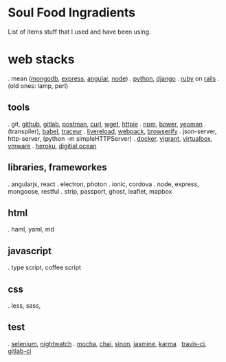 # Soul Food Ingradients

List of items stuff that I used and  have been using.

# web stacks

. mean ([mongodb](https://www.mongodb.com), [express](http://www.expressjs.com), [angular](http://www.angularjs.org), [node](https://wwww.nodejs.org))
. [python](https://www.python.org), [django](https://www.djangoproject.com)
. [ruby](https://www.ruby-lang.org) on [rails](http://rubyonrails.org/)
. (old ones: lamp, perl)

## tools

. git, [github](https://github.com), [gitlab](https://about.gitlab.com), [postman](https://www.getpostman.com),  [curl](https://curl.haxx.se), [wget](https://www.gnu.org/software/wget), [httpie](https://github.com/jkbrzt/httpie)
. [npm](https://www.npmjs.com), [bower](https://bower.io), [yeoman](http://www.yeoman.io) 
. (transpiler), [babel](https://babeljs.io), [traceur](https://github.com/google/traceur-compiler) 
. [livereload](http://livereload.com), [webpack](https://webpack.github.io), [browserify](http://browserify.org) 
. json-server, http-server, (python -m simpleHTTPServer) 
. [docker](https://www.docker.com), [vigrant](https://www.vagrantup.com), [virtualbox](https://www.virtualbox.org), [vmware](www.vmware.com) 
. [heroku](https://www.heroku.com), [digitial ocean](https://www.digitalocean.com) 

## libraries, frameworkes

. angularjs, react
. electron, photon
. ionic, cordova
. node, express, mongoose, restful
. strip, passport, ghost, leaflet, mapbox

## html

. haml, yaml, md

## javascript

. type script, coffee script

## css

. less, sass, 

## test

. [selenium](http://www.seleniumhq.org/), [nightwatch](http://nightwatchjs.org)
. [mocha](https://mochajs.org), [chai](http://chaijs.com), [sinon](http://sinonjs.org), [jasmine](http://jasmine.github.io), [karma](https://karma-runner.github.io)
. [travis-ci](https://travis-ci.org), [gitlab-ci](https://about.gitlab.com/gitlab-ci)

